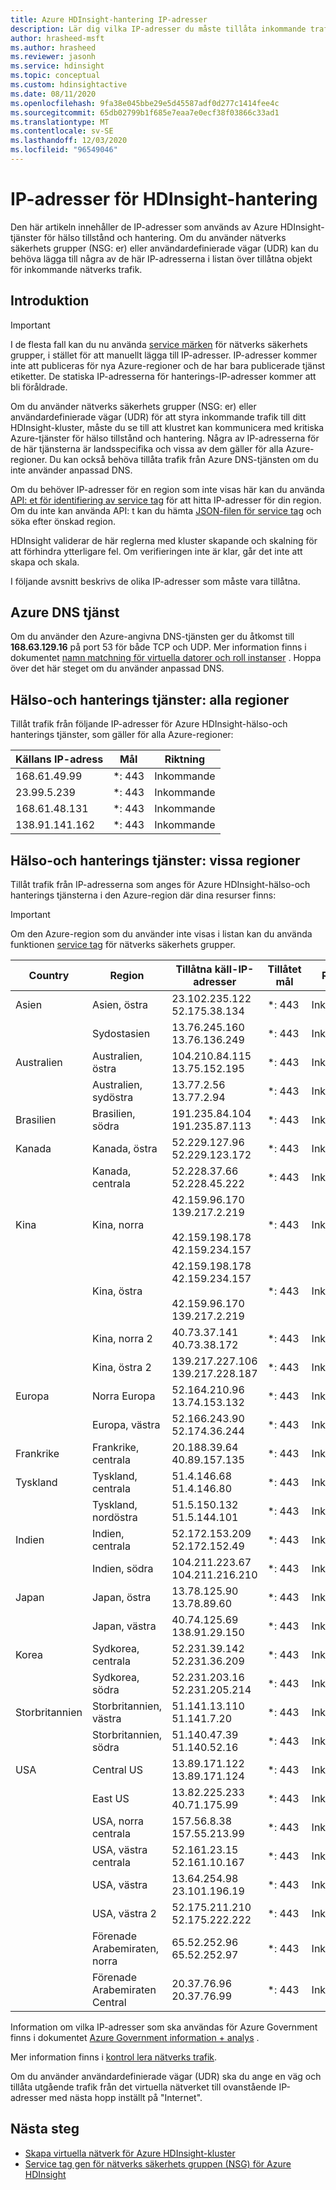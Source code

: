 ```yaml
---
title: Azure HDInsight-hantering IP-adresser
description: Lär dig vilka IP-adresser du måste tillåta inkommande trafik från, för att kunna konfigurera nätverks säkerhets grupper och användardefinierade vägar för virtuella nätverk med Azure HDInsight.
author: hrasheed-msft
ms.author: hrasheed
ms.reviewer: jasonh
ms.service: hdinsight
ms.topic: conceptual
ms.custom: hdinsightactive
ms.date: 08/11/2020
ms.openlocfilehash: 9fa38e045bbe29e5d45587adf0d277c1414fee4c
ms.sourcegitcommit: 65db02799b1f685e7eaa7e0ecf38f03866c33ad1
ms.translationtype: MT
ms.contentlocale: sv-SE
ms.lasthandoff: 12/03/2020
ms.locfileid: "96549046"
---
```

# <a name="hdinsight-management-ip-addresses"></a>IP-adresser för HDInsight-hantering

Den här artikeln innehåller de IP-adresser som används av Azure HDInsight-tjänster för hälso tillstånd och hantering. Om du använder nätverks säkerhets grupper (NSG: er) eller användardefinierade vägar (UDR) kan du behöva lägga till några av de här IP-adresserna i listan över tillåtna objekt för inkommande nätverks trafik.

## <a name="introduction"></a>Introduktion
 
> [!Important]
> I de flesta fall kan du nu använda [service märken](hdinsight-service-tags.md) för nätverks säkerhets grupper, i stället för att manuellt lägga till IP-adresser. IP-adresser kommer inte att publiceras för nya Azure-regioner och de har bara publicerade tjänst etiketter. De statiska IP-adresserna för hanterings-IP-adresser kommer att bli föråldrade.

Om du använder nätverks säkerhets grupper (NSG: er) eller användardefinierade vägar (UDR) för att styra inkommande trafik till ditt HDInsight-kluster, måste du se till att klustret kan kommunicera med kritiska Azure-tjänster för hälso tillstånd och hantering.  Några av IP-adresserna för de här tjänsterna är landsspecifika och vissa av dem gäller för alla Azure-regioner. Du kan också behöva tillåta trafik från Azure DNS-tjänsten om du inte använder anpassad DNS.

Om du behöver IP-adresser för en region som inte visas här kan du använda [API: et för identifiering av service tag](../virtual-network/service-tags-overview.md#use-the-service-tag-discovery-api-public-preview) för att hitta IP-adresser för din region. Om du inte kan använda API: t kan du hämta [JSON-filen för service tag](../virtual-network/service-tags-overview.md#discover-service-tags-by-using-downloadable-json-files) och söka efter önskad region.

HDInsight validerar de här reglerna med kluster skapande och skalning för att förhindra ytterligare fel. Om verifieringen inte är klar, går det inte att skapa och skala.

I följande avsnitt beskrivs de olika IP-adresser som måste vara tillåtna.

## <a name="azure-dns-service"></a>Azure DNS tjänst

Om du använder den Azure-angivna DNS-tjänsten ger du åtkomst till __168.63.129.16__ på port 53 för både TCP och UDP. Mer information finns i dokumentet [namn matchning för virtuella datorer och roll instanser](../virtual-network/virtual-networks-name-resolution-for-vms-and-role-instances.md) . Hoppa över det här steget om du använder anpassad DNS.

## <a name="health-and-management-services-all-regions"></a>Hälso-och hanterings tjänster: alla regioner

Tillåt trafik från följande IP-adresser för Azure HDInsight-hälso-och hanterings tjänster, som gäller för alla Azure-regioner:

| Källans IP-adress | Mål  | Riktning |
| ---- | ----- | ----- |
| 168.61.49.99 | \*: 443 | Inkommande |
| 23.99.5.239 | \*: 443 | Inkommande |
| 168.61.48.131 | \*: 443 | Inkommande |
| 138.91.141.162 | \*: 443 | Inkommande |

## <a name="health-and-management-services-specific-regions"></a>Hälso-och hanterings tjänster: vissa regioner

Tillåt trafik från IP-adresserna som anges för Azure HDInsight-hälso-och hanterings tjänsterna i den Azure-region där dina resurser finns:

> [!IMPORTANT]  
> Om den Azure-region som du använder inte visas i listan kan du använda funktionen [service tag](hdinsight-service-tags.md) för nätverks säkerhets grupper.

| Country | Region | Tillåtna käll-IP-adresser | Tillåtet mål | Riktning |
| ---- | ---- | ---- | ---- | ----- |
| Asien | Asien, östra | 23.102.235.122</br>52.175.38.134 | \*: 443 | Inkommande |
| &nbsp; | Sydostasien | 13.76.245.160</br>13.76.136.249 | \*: 443 | Inkommande |
| Australien | Australien, östra | 104.210.84.115</br>13.75.152.195 | \*: 443 | Inkommande |
| &nbsp; | Australien, sydöstra | 13.77.2.56</br>13.77.2.94 | \*: 443 | Inkommande |
| Brasilien | Brasilien, södra | 191.235.84.104</br>191.235.87.113 | \*: 443 | Inkommande |
| Kanada | Kanada, östra | 52.229.127.96</br>52.229.123.172 | \*: 443 | Inkommande |
| &nbsp; | Kanada, centrala | 52.228.37.66</br>52.228.45.222 |\*: 443 | Inkommande |
| Kina | Kina, norra | 42.159.96.170</br>139.217.2.219</br></br>42.159.198.178</br>42.159.234.157 | \*: 443 | Inkommande |
| &nbsp; | Kina, östra | 42.159.198.178</br>42.159.234.157</br></br>42.159.96.170</br>139.217.2.219 | \*: 443 | Inkommande |
| &nbsp; | Kina, norra 2 | 40.73.37.141</br>40.73.38.172 | \*: 443 | Inkommande |
| &nbsp; | Kina, östra 2 | 139.217.227.106</br>139.217.228.187 | \*: 443 | Inkommande |
| Europa | Norra Europa | 52.164.210.96</br>13.74.153.132 | \*: 443 | Inkommande |
| &nbsp; | Europa, västra| 52.166.243.90</br>52.174.36.244 | \*: 443 | Inkommande |
| Frankrike | Frankrike, centrala| 20.188.39.64</br>40.89.157.135 | \*: 443 | Inkommande |
| Tyskland | Tyskland, centrala | 51.4.146.68</br>51.4.146.80 | \*: 443 | Inkommande |
| &nbsp; | Tyskland, nordöstra | 51.5.150.132</br>51.5.144.101 | \*: 443 | Inkommande |
| Indien | Indien, centrala | 52.172.153.209</br>52.172.152.49 | \*: 443 | Inkommande |
| &nbsp; | Indien, södra | 104.211.223.67<br/>104.211.216.210 | \*: 443 | Inkommande |
| Japan | Japan, östra | 13.78.125.90</br>13.78.89.60 | \*: 443 | Inkommande |
| &nbsp; | Japan, västra | 40.74.125.69</br>138.91.29.150 | \*: 443 | Inkommande |
| Korea | Sydkorea, centrala | 52.231.39.142</br>52.231.36.209 | \*: 443 | Inkommande |
| &nbsp; | Sydkorea, södra | 52.231.203.16</br>52.231.205.214 | \*: 443 | Inkommande
| Storbritannien | Storbritannien, västra | 51.141.13.110</br>51.141.7.20 | \*: 443 | Inkommande |
| &nbsp; | Storbritannien, södra | 51.140.47.39</br>51.140.52.16 | \*: 443 | Inkommande |
| USA | Central US | 13.89.171.122</br>13.89.171.124 | \*: 443 | Inkommande |
| &nbsp; | East US | 13.82.225.233</br>40.71.175.99 | \*: 443 | Inkommande |
| &nbsp; | USA, norra centrala | 157.56.8.38</br>157.55.213.99 | \*: 443 | Inkommande |
| &nbsp; | USA, västra centrala | 52.161.23.15</br>52.161.10.167 | \*: 443 | Inkommande |
| &nbsp; | USA, västra | 13.64.254.98</br>23.101.196.19 | \*: 443 | Inkommande |
| &nbsp; | USA, västra 2 | 52.175.211.210</br>52.175.222.222 | \*: 443 | Inkommande |
| &nbsp; | Förenade Arabemiraten, norra | 65.52.252.96</br>65.52.252.97 | \*: 443 | Inkommande |
| &nbsp; | Förenade Arabemiraten Central | 20.37.76.96</br>20.37.76.99 | \*: 443 | Inkommande |

Information om vilka IP-adresser som ska användas för Azure Government finns i dokumentet [Azure Government information + analys](../azure-government/compare-azure-government-global-azure.md) .

Mer information finns i [kontrol lera nätverks trafik](./control-network-traffic.md).

Om du använder användardefinierade vägar (UDR) ska du ange en väg och tillåta utgående trafik från det virtuella nätverket till ovanstående IP-adresser med nästa hopp inställt på "Internet".

## <a name="next-steps"></a>Nästa steg

* [Skapa virtuella nätverk för Azure HDInsight-kluster](hdinsight-create-virtual-network.md)
* [Service tag gen för nätverks säkerhets gruppen (NSG) för Azure HDInsight](hdinsight-service-tags.md)
